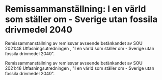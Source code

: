 # Remissammanställning: I en värld som ställer om - Sverige utan fossila drivmedel 2040

Remissammanställning av remissvar avseende betänkandet av SOU 2021:48 Utfasningsutredningen , "I en värld som ställer om - Sverige utan fossila drivmedel 2040".

Remissammanställning av remissvar avseende betänkandet av SOU 2021:48 Utfasningsutredningen , "I en värld som ställer om - Sverige utan fossila drivmedel 2040".
